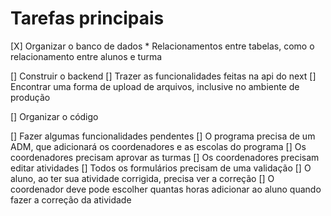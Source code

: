 # Tarefas principais
[X] Organizar o banco de dados
    * Relacionamentos entre tabelas, como o relacionamento entre alunos e turma

[] Construir o backend
    [] Trazer as funcionalidades feitas na api do next
    [] Encontrar uma forma de upload de arquivos, inclusive no ambiente de produção
    
[] Organizar o código

[] Fazer algumas funcionalidades pendentes
    [] O programa precisa de um ADM, que adicionará os coordenadores e as escolas do programa
    [] Os coordenadores precisam aprovar as turmas
    [] Os coordenadores precisam editar atividades
    [] Todos os formulários precisam de uma validação
    [] O aluno, ao ter sua atividade corrigida, precisa ver a correção
    [] O coordenador deve pode escolher quantas horas adicionar ao aluno quando fazer a correção da atividade